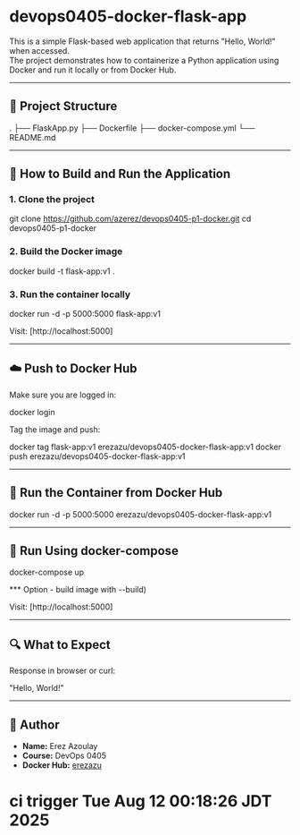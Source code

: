 
# devops0405-docker-flask-app

This is a simple Flask-based web application that returns "Hello, World!" when accessed.  
The project demonstrates how to containerize a Python application using Docker and run it locally or from Docker Hub.

---

## 📁 Project Structure

.
├── FlaskApp.py
├── Dockerfile
├── docker-compose.yml
└── README.md


---

## 🚀 How to Build and Run the Application

### 1. Clone the project

git clone https://github.com/azerez/devops0405-p1-docker.git
cd devops0405-p1-docker


### 2. Build the Docker image


docker build -t flask-app:v1 .


### 3. Run the container locally


docker run -d -p 5000:5000 flask-app:v1


Visit: [http://localhost:5000]

---

## ☁️ Push to Docker Hub

Make sure you are logged in:

docker login


Tag the image and push:


docker tag flask-app:v1 erezazu/devops0405-docker-flask-app:v1
docker push erezazu/devops0405-docker-flask-app:v1


---

## 🐳 Run the Container from Docker Hub


docker run -d -p 5000:5000 erezazu/devops0405-docker-flask-app:v1


---

## 🧱 Run Using docker-compose


docker-compose up 

*** Option - build image with --build)

Visit: [http://localhost:5000]

---

## 🔍 What to Expect

Response in browser or curl:

"Hello, World!"

---

## 📌 Author

- **Name:** Erez Azoulay  
- **Course:** DevOps 0405  
- **Docker Hub:** [erezazu](https://hub.docker.com/u/erezazu)
# ci trigger Tue Aug 12 00:18:26 JDT 2025
